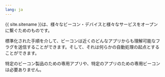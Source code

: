 ```yaml
---
lang: ja
---
```


 {{ site.sitename }}は、様々なビーコン・デバイスと様々なサービスをオープンに繋ぐためのものです。

 標準化された手順を介して、ビーコンは近くのどんなアプリからも理解可能なフラグを送信することができます。そして、それは何らかの自動処理の起点とすることができます。

 特定のビーコン製品のための専用アプリや、特定のアプリのための専用ビーコンは必要ありません。
